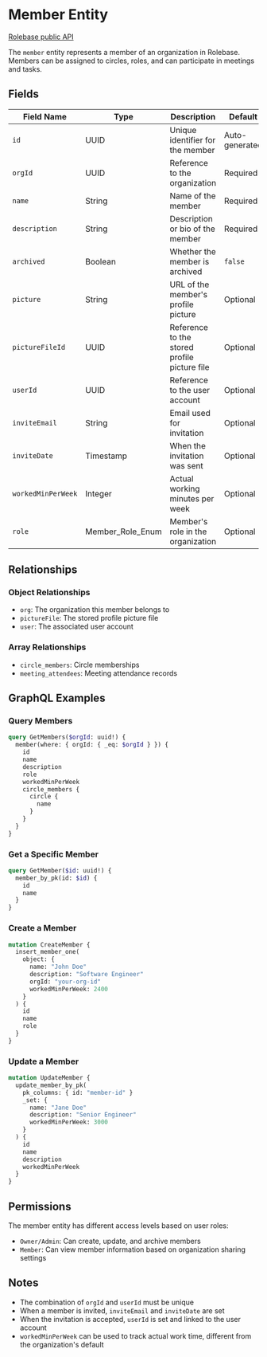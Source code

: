 # Member Entity

[Rolebase public API](../public-api.md)

The `member` entity represents a member of an organization in Rolebase. Members can be assigned to circles, roles, and can participate in meetings and tasks.

## Fields

| Field Name         | Type             | Description                                  | Default        |
| ------------------ | ---------------- | -------------------------------------------- | -------------- |
| `id`               | UUID             | Unique identifier for the member             | Auto-generated |
| `orgId`            | UUID             | Reference to the organization                | Required       |
| `name`             | String           | Name of the member                           | Required       |
| `description`      | String           | Description or bio of the member             | Required       |
| `archived`         | Boolean          | Whether the member is archived               | `false`        |
| `picture`          | String           | URL of the member's profile picture          | Optional       |
| `pictureFileId`    | UUID             | Reference to the stored profile picture file | Optional       |
| `userId`           | UUID             | Reference to the user account                | Optional       |
| `inviteEmail`      | String           | Email used for invitation                    | Optional       |
| `inviteDate`       | Timestamp        | When the invitation was sent                 | Optional       |
| `workedMinPerWeek` | Integer          | Actual working minutes per week              | Optional       |
| `role`             | Member_Role_Enum | Member's role in the organization            | Optional       |

## Relationships

### Object Relationships

- `org`: The organization this member belongs to
- `pictureFile`: The stored profile picture file
- `user`: The associated user account

### Array Relationships

- `circle_members`: Circle memberships
- `meeting_attendees`: Meeting attendance records

## GraphQL Examples

### Query Members

```graphql
query GetMembers($orgId: uuid!) {
  member(where: { orgId: { _eq: $orgId } }) {
    id
    name
    description
    role
    workedMinPerWeek
    circle_members {
      circle {
        name
      }
    }
  }
}
```

### Get a Specific Member

```graphql
query GetMember($id: uuid!) {
  member_by_pk(id: $id) {
    id
    name
  }
}
```

### Create a Member

```graphql
mutation CreateMember {
  insert_member_one(
    object: {
      name: "John Doe"
      description: "Software Engineer"
      orgId: "your-org-id"
      workedMinPerWeek: 2400
    }
  ) {
    id
    name
    role
  }
}
```

### Update a Member

```graphql
mutation UpdateMember {
  update_member_by_pk(
    pk_columns: { id: "member-id" }
    _set: {
      name: "Jane Doe"
      description: "Senior Engineer"
      workedMinPerWeek: 3000
    }
  ) {
    id
    name
    description
    workedMinPerWeek
  }
}
```

## Permissions

The member entity has different access levels based on user roles:

- `Owner/Admin`: Can create, update, and archive members
- `Member`: Can view member information based on organization sharing settings

## Notes

- The combination of `orgId` and `userId` must be unique
- When a member is invited, `inviteEmail` and `inviteDate` are set
- When the invitation is accepted, `userId` is set and linked to the user account
- `workedMinPerWeek` can be used to track actual work time, different from the organization's default
